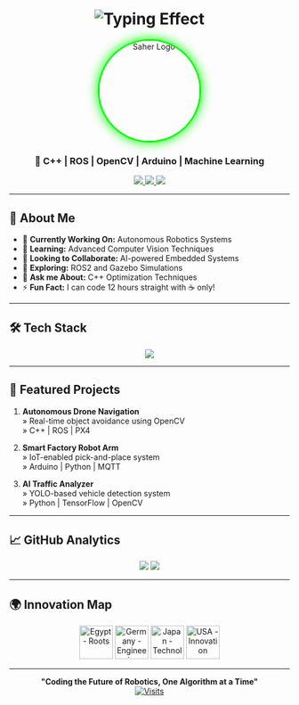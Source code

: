 <h1 align="center">
  <img src="https://readme-typing-svg.demolab.com?font=Orbitron&size=40&duration=4000&pause=1000&color=00FF00&center=true&vCenter=true&width=500&lines=Saher+Hassaballah;AI+%26+Robotics+Engineer;Embedded+Systems+Developer" alt="Typing Effect" />
</h1>

<p align="center">
  <img src="https://placehold.co/200x200/0a192f/00ff00?text=SH&font=orbitron&bold&italic" width="180" style="border-radius: 50%; border: 3px solid #00ff00; box-shadow: 0 0 20px #00ff00;" alt="Saher Logo" />
</p>

<h3 align="center">🤖 C++ | ROS | OpenCV | Arduino | Machine Learning</h3>

<div align="center">
  <a href="mailto:saherayman290@gmail.com">
    <img src="https://img.shields.io/badge/Email-00ff00?style=for-the-badge&logo=gmail&logoColor=black" />
  </a>
  <a href="https://www.linkedin.com/in/saher-hassaballah-36a922196" target="_blank">
    <img src="https://img.shields.io/badge/LinkedIn-00ff00?style=for-the-badge&logo=linkedin&logoColor=black" />
  </a>
  <a href="https://github.com/SaherHassaballa" target="_blank">
    <img src="https://img.shields.io/badge/GitHub-00ff00?style=for-the-badge&logo=github&logoColor=black" />
  </a>
</div>

---

## 🧠 **About Me**

- 🔭 **Currently Working On:** Autonomous Robotics Systems
- 🌱 **Learning:** Advanced Computer Vision Techniques
- 👯 **Looking to Collaborate:** AI-powered Embedded Systems
- 🤔 **Exploring:** ROS2 and Gazebo Simulations
- 💬 **Ask me About:** C++ Optimization Techniques
- ⚡ **Fun Fact:** I can code 12 hours straight with ☕ only!

---

## 🛠️ **Tech Stack**

<p align="center">
  <img src="https://skillicons.dev/icons?i=cpp,py,java,arduino,raspberrypi,linux,git,docker,aws,tensorflow,ros,opencv,mysql&perline=7" />
</p>

---

## 🚀 **Featured Projects**

1. **Autonomous Drone Navigation**  
   » Real-time object avoidance using OpenCV  
   » C++ | ROS | PX4

2. **Smart Factory Robot Arm**  
   » IoT-enabled pick-and-place system  
   » Arduino | Python | MQTT

3. **AI Traffic Analyzer**  
   » YOLO-based vehicle detection system  
   » Python | TensorFlow | OpenCV

---

## 📈 **GitHub Analytics**

<p align="center">
  <img src="https://github-readme-stats.vercel.app/api?username=SaherHassaballa&show_icons=true&theme=dark&bg_color=0d1117&hide_border=true&include_all_commits=true" />
  <img src="https://github-readme-streak-stats.herokuapp.com/?user=SaherHassaballa&theme=dark&background=0d1117&hide_border=true" />
</p>

---

## 🌍 **Innovation Map**

<p align="center">
  <img src="https://flagcdn.com/w80/eg.png" width="60" title="Egypt - Roots" />
  <img src="https://flagcdn.com/w80/de.png" width="60" title="Germany - Engineering" />
  <img src="https://flagcdn.com/w80/jp.png" width="60" title="Japan - Technology" />
  <img src="https://flagcdn.com/w80/us.png" width="60" title="USA - Innovation" />
</p>

---

<div align="center">
  
  **"Coding the Future of Robotics, One Algorithm at a Time"**  
  [![Visits](https://komarev.com/ghpvc/?username=SaherHassaballa&label=Profile+Views&color=00ff00&style=flat-square)](https://github.com/SaherHassaballa)
  
</div>
